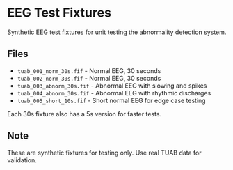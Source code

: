 # EEG Test Fixtures

Synthetic EEG test fixtures for unit testing the abnormality detection system.

## Files

- `tuab_001_norm_30s.fif` - Normal EEG, 30 seconds
- `tuab_002_norm_30s.fif` - Normal EEG, 30 seconds
- `tuab_003_abnorm_30s.fif` - Abnormal EEG with slowing and spikes
- `tuab_004_abnorm_30s.fif` - Abnormal EEG with rhythmic discharges
- `tuab_005_short_10s.fif` - Short normal EEG for edge case testing

Each 30s fixture also has a 5s version for faster tests.

## Note

These are synthetic fixtures for testing only. Use real TUAB data for validation.
